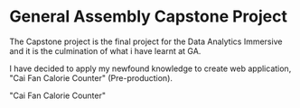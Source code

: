 # General Assembly Capstone Project
 The Capstone project is the final project for the Data Analytics Immersive and it is the culmination of what i have learnt at GA.

 I have decided to apply my newfound knowledge to create web application, "Cai Fan Calorie Counter" (Pre-production).

 "Cai Fan Calorie Counter"
 
